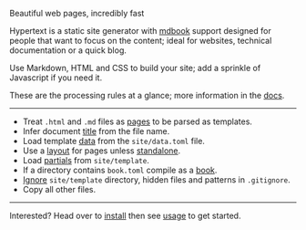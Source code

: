 <p class="center">Beautiful web pages, incredibly fast</p>

Hypertext is a static site generator with [mdbook][] support designed for people that want to focus on the content; ideal for websites, technical documentation or a quick blog.

Use Markdown, HTML and CSS to build your site; add a sprinkle of Javascript if you need it.

These are the processing rules at a glance; more information in the [docs](/docs/).

---

* Treat `.html` and `.md` files as [pages](/docs/pages/) to be parsed as templates.
* Infer document [title](/docs/title/) from the file name.
* Load template [data](/docs/data/) from the `site/data.toml` file.
* Use a [layout](/docs/layout/) for pages unless [standalone](/docs/standalone/).
* Load [partials](/docs/partials/) from `site/template`.
* If a directory contains `book.toml` compile as a [book](/docs/book/).
* [Ignore](/docs/ignore/) `site/template` directory, hidden files and patterns in `.gitignore`.
* Copy all other files.

---

Interested? Head over to [install](/install/) then see [usage](/usage/) to get started.

[pulldown-cmark]: https://github.com/raphlinus/pulldown-cmark
[handlebars]: https://github.com/sunng87/handlebars-rust
[mdbook]: https://github.com/rust-lang/mdBook
